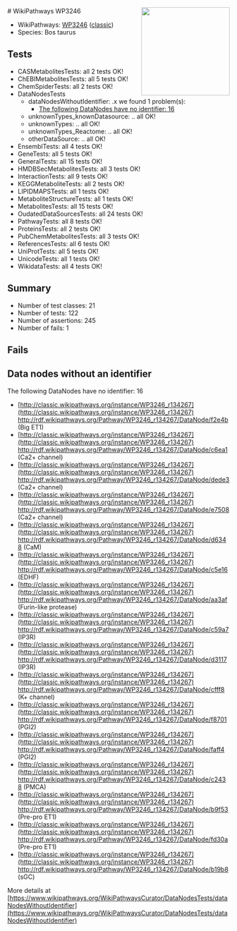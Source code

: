 <img style="float: right; width: 200px" src="https://upload.wikimedia.org/wikipedia/commons/thumb/8/83/Wplogo_with_text_500.png/640px-Wplogo_with_text_500.png" />
# WikiPathways WP3246

* WikiPathways: [WP3246](https://wikipathways.org/pathways/WP3246) ([classic](https://classic.wikipathways.org/instance/WP3246))
* Species: Bos taurus
## Tests
* CASMetabolitesTests: all 2 tests OK!
* ChEBIMetabolitesTests: all 5 tests OK!
* ChemSpiderTests: all 2 tests OK!
* DataNodesTests
    * dataNodesWithoutIdentifier: .x we found 1 problem(s):
        * [The following DataNodes have no identifier: 16](#8792c496)
    * unknownTypes_knownDatasource: .. all OK!
    * unknownTypes: .. all OK!
    * unknownTypes_Reactome: .. all OK!
    * otherDataSource: .. all OK!
* EnsemblTests: all 4 tests OK!
* GeneTests: all 5 tests OK!
* GeneralTests: all 15 tests OK!
* HMDBSecMetabolitesTests: all 3 tests OK!
* InteractionTests: all 9 tests OK!
* KEGGMetaboliteTests: all 2 tests OK!
* LIPIDMAPSTests: all 1 tests OK!
* MetaboliteStructureTests: all 1 tests OK!
* MetabolitesTests: all 15 tests OK!
* OudatedDataSourcesTests: all 24 tests OK!
* PathwayTests: all 8 tests OK!
* ProteinsTests: all 2 tests OK!
* PubChemMetabolitesTests: all 3 tests OK!
* ReferencesTests: all 6 tests OK!
* UniProtTests: all 5 tests OK!
* UnicodeTests: all 1 tests OK!
* WikidataTests: all 4 tests OK!


## Summary

* Number of test classes: 21
* Number of tests: 122
* Number of assertions: 245
* Number of fails: 1

## Fails

<a name="8792c496" />

## Data nodes without an identifier

The following DataNodes have no identifier: 16

* [http://classic.wikipathways.org/instance/WP3246_r134267](http://classic.wikipathways.org/instance/WP3246_r134267) http://rdf.wikipathways.org/Pathway/WP3246_r134267/DataNode/f2e4b (Big ET1)
* [http://classic.wikipathways.org/instance/WP3246_r134267](http://classic.wikipathways.org/instance/WP3246_r134267) http://rdf.wikipathways.org/Pathway/WP3246_r134267/DataNode/c6ea1 (Ca2+ channel)
* [http://classic.wikipathways.org/instance/WP3246_r134267](http://classic.wikipathways.org/instance/WP3246_r134267) http://rdf.wikipathways.org/Pathway/WP3246_r134267/DataNode/dede3 (Ca2+ channel)
* [http://classic.wikipathways.org/instance/WP3246_r134267](http://classic.wikipathways.org/instance/WP3246_r134267) http://rdf.wikipathways.org/Pathway/WP3246_r134267/DataNode/e7508 (Ca2+ channel)
* [http://classic.wikipathways.org/instance/WP3246_r134267](http://classic.wikipathways.org/instance/WP3246_r134267) http://rdf.wikipathways.org/Pathway/WP3246_r134267/DataNode/d6348 (CaM)
* [http://classic.wikipathways.org/instance/WP3246_r134267](http://classic.wikipathways.org/instance/WP3246_r134267) http://rdf.wikipathways.org/Pathway/WP3246_r134267/DataNode/c5e16 (EDHF)
* [http://classic.wikipathways.org/instance/WP3246_r134267](http://classic.wikipathways.org/instance/WP3246_r134267) http://rdf.wikipathways.org/Pathway/WP3246_r134267/DataNode/aa3af (Furin-like protease)
* [http://classic.wikipathways.org/instance/WP3246_r134267](http://classic.wikipathways.org/instance/WP3246_r134267) http://rdf.wikipathways.org/Pathway/WP3246_r134267/DataNode/c59a7 (IP3R)
* [http://classic.wikipathways.org/instance/WP3246_r134267](http://classic.wikipathways.org/instance/WP3246_r134267) http://rdf.wikipathways.org/Pathway/WP3246_r134267/DataNode/d3117 (IP3R)
* [http://classic.wikipathways.org/instance/WP3246_r134267](http://classic.wikipathways.org/instance/WP3246_r134267) http://rdf.wikipathways.org/Pathway/WP3246_r134267/DataNode/cfff8 (K+ channel)
* [http://classic.wikipathways.org/instance/WP3246_r134267](http://classic.wikipathways.org/instance/WP3246_r134267) http://rdf.wikipathways.org/Pathway/WP3246_r134267/DataNode/f8701 (PGI2)
* [http://classic.wikipathways.org/instance/WP3246_r134267](http://classic.wikipathways.org/instance/WP3246_r134267) http://rdf.wikipathways.org/Pathway/WP3246_r134267/DataNode/faff4 (PGI2)
* [http://classic.wikipathways.org/instance/WP3246_r134267](http://classic.wikipathways.org/instance/WP3246_r134267) http://rdf.wikipathways.org/Pathway/WP3246_r134267/DataNode/c2438 (PMCA)
* [http://classic.wikipathways.org/instance/WP3246_r134267](http://classic.wikipathways.org/instance/WP3246_r134267) http://rdf.wikipathways.org/Pathway/WP3246_r134267/DataNode/b9f53 (Pre-pro ET1)
* [http://classic.wikipathways.org/instance/WP3246_r134267](http://classic.wikipathways.org/instance/WP3246_r134267) http://rdf.wikipathways.org/Pathway/WP3246_r134267/DataNode/fd30a (Pre-pro ET1)
* [http://classic.wikipathways.org/instance/WP3246_r134267](http://classic.wikipathways.org/instance/WP3246_r134267) http://rdf.wikipathways.org/Pathway/WP3246_r134267/DataNode/b19b8 (sGC)


More details at [https://www.wikipathways.org/WikiPathwaysCurator/DataNodesTests/dataNodesWithoutIdentifier](https://www.wikipathways.org/WikiPathwaysCurator/DataNodesTests/dataNodesWithoutIdentifier)

